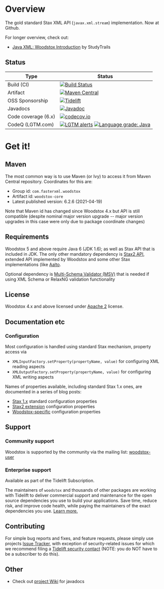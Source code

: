 # Overview

The gold standard Stax XML API (`javax.xml.stream`) implementation.
Now at Github.

For longer overview, check out:

* [Java XML: Woodstox Introduction](https://www.studytrails.com/2016/09/12/java-xml-woodstox-introduction/) by StudyTrails

## Status

| Type | Status |
| ---- | ------ |
| Build (CI) |  [![Build Status](https://travis-ci.org/FasterXML/woodstox.svg)](https://travis-ci.org/FasterXML/woodstox) |
| Artifact |  [![Maven Central](https://maven-badges.herokuapp.com/maven-central/com.fasterxml.woodstox/woodstox-core/badge.svg)](https://maven-badges.herokuapp.com/maven-central/com.fasterxml.woodstox/woodstox-core/) |
| OSS Sponsorship | [![Tidelift](https://tidelift.com/badges/package/maven/com.fasterxml.woodstox:woodstox-core)](https://tidelift.com/subscription/pkg/maven-com-fasterxml-woodstox-woodstox-core?utm_source=maven-com-fasterxml-woodstox-woodstox-core&utm_medium=referral&utm_campaign=readme) |
| Javadocs | [![Javadoc](https://javadoc.io/badge/com.fasterxml.woodstox/woodstox-core.svg)](http://www.javadoc.io/doc/com.fasterxml.woodstox/woodstox-core)
| Code coverage (6.x) | [![codecov.io](https://codecov.io/github/FasterXML/woodstox/coverage.svg?branch=master)](https://codecov.io/github/FasterXML/woodstox?branch=master) |
| CodeQ (LGTM.com) | [![LGTM alerts](https://img.shields.io/lgtm/alerts/g/FasterXML/woodstox.svg?logo=lgtm&logoWidth=18)](https://lgtm.com/projects/g/FasterXML/woodstox/alerts/) [![Language grade: Java](https://img.shields.io/lgtm/grade/java/g/FasterXML/woodstox.svg?logo=lgtm&logoWidth=18)](https://lgtm.com/projects/g/FasterXML/woodstox/context:java) |

# Get it!

## Maven

The most common way is to use Maven (or Ivy) to access it from Maven Central repository.
Coordinates for this are:

* Group id: `com.fasterxml.woodstox`
* Artifact id: `woodstox-core`
* Latest published version: 6.2.6 (2021-04-19)

Note that Maven id has changed since Woodstox 4.x but API is still compatible (despite nominal major version upgrade -- major version upgrades in this case were only due to package coordinate changes)

## Requirements

Woodstox 5 and above require Java 6 (JDK 1.6); as well as Stax API that is included in JDK.
The only other mandatory dependency is [Stax2 API](../../../stax2-api), extended API implemented
by Woodstox and some other Stax implementations (like [Aalto](../../../aalto-xml).

Optional dependency is [Multi-Schema Validator (MSV)](https://github.com/kohsuke/msv) that is needed if
using XML Schema or RelaxNG validation functionality

## License

Woodstox 4.x and above licensed under [Apache 2](http://www.apache.org/licenses/LICENSE-2.0.txt) license.

## Documentation etc

### Configuration

Most configuration is handled using standard Stax mechanism, property access via

* `XMLInputFactory.setProperty(propertyName, value)` for configuring XML reading aspects
* `XMLOutputFactory.setProperty(propertyName, value)` for configuring XML writing aspects

Names of properties available, including standard Stax 1.x ones, are documented in a series of blog posts:

* [Stax 1.x](https://medium.com/@cowtowncoder/configuring-woodstox-xml-parser-basic-stax-properties-39bdf88c18ec) standard configuration properties
* [Stax2 extension](https://medium.com/@cowtowncoder/configuring-woodstox-xml-parser-stax2-properties-c80ef5a32ef1) configuration properties
* [Woodstox-specific](https://medium.com/@cowtowncoder/configuring-woodstox-xml-parser-woodstox-specific-properties-1ce5030a5173) configuration properties

## Support

### Community support

Woodstox is supported by the community via the mailing list:
[woodstox-user](https://groups.google.com/forum/#!forum/woodstox-user)

### Enterprise support

Available as part of the Tidelift Subscription.

The maintainers of `woodstox` and thousands of other packages are working with Tidelift to deliver commercial support and maintenance for the open source dependencies you use to build your applications. Save time, reduce risk, and improve code health, while paying the maintainers of the exact dependencies you use. [Learn more.](https://tidelift.com/subscription/pkg/maven-com-fasterxml-woodstox-woodstox-core?utm_source=maven-com-fasterxml-woodstox-woodstox-core&utm_medium=referral&utm_campaign=enterprise&utm_term=repo)

## Contributing

For simple bug reports and fixes, and feature requests, please simply use projects
[Issue Tracker](../../issues), with exception of security-related issues for which
we recommend filing a
[Tidelift security contact](https://tidelift.com/security) (NOTE: you do NOT have to be
a subscriber to do this).

## Other

* Check out [project Wiki](../../wiki) for javadocs

